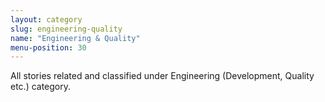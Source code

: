 ```yaml
---
layout: category
slug: engineering-quality
name: "Engineering & Quality"
menu-position: 30
---
```


All stories related and classified under Engineering (Development, Quality etc.) category.
